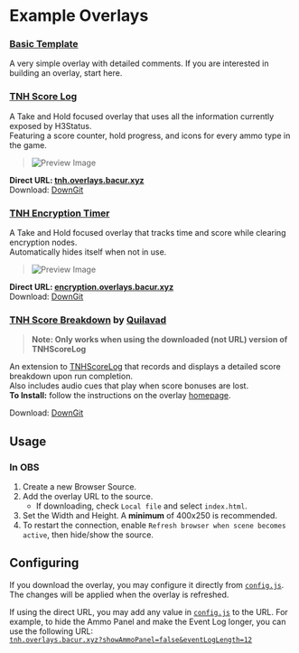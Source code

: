 # Example Overlays

### [Basic Template](Template/)

A very simple overlay with detailed comments. If you are interested in building an overlay, start here.

### [TNH Score Log](TNHScoreLog/)

A Take and Hold focused overlay that uses all the information currently exposed by H3Status.\
Featuring a score counter, hold progress, and icons for every ammo type in the game.

> ![Preview Image](https://github.com/user-attachments/assets/2528f85c-0fa1-4e1d-9832-5d3e35604092)

**Direct URL: [tnh.overlays.bacur.xyz](https://tnh.overlays.bacur.xyz)**\
Download: [DownGit](https://downgit.github.io/#/home?url=https://github.com/TakingFire/H3Status/tree/main/Overlays/TNHScoreLog)

### [TNH Encryption Timer](TNHEncryptionTimer/)

A Take and Hold focused overlay that tracks time and score while clearing encryption nodes.\
Automatically hides itself when not in use.

> ![Preview Image](https://github.com/user-attachments/assets/90e101f0-3440-4cb4-a94b-e01626025383)

**Direct URL: [encryption.overlays.bacur.xyz](https://encryption.overlays.bacur.xyz)**\
Download: [DownGit](https://downgit.github.io/#/home?url=https://github.com/TakingFire/H3Status/tree/main/Overlays/TNHEncryptionTimer)

### [TNH Score Breakdown](https://github.com/quilavad/TNHScoreBreakdown) by [Quilavad](https://github.com/quilavad)

> **Note: Only works when using the downloaded (not URL) version of TNHScoreLog**

An extension to [TNHScoreLog](#tnh-score-log) that records and displays a detailed score breakdown upon run completion.\
Also includes audio cues that play when score bonuses are lost.\
**To Install:** follow the instructions on the overlay [homepage](https://github.com/quilavad/TNHScoreBreakdown).

Download: [DownGit](https://downgit.github.io/#/home?url=https://github.com/quilavad/TNHScoreBreakdown/tree/main)

## Usage

### In OBS

1. Create a new Browser Source.
2. Add the overlay URL to the source.
   - If downloading, check `Local file` and select `index.html`.
3. Set the Width and Height. A **minimum** of 400x250 is recommended.
4. To restart the connection, enable `Refresh browser when scene becomes active`, then hide/show the source.

## Configuring

If you download the overlay, you may configure it directly from [`config.js`](TNHScoreLog/config.js). The changes will be applied when the overlay is refreshed.

If using the direct URL, you may add any value in [`config.js`](TNHScoreLog/config.js) to the URL. For example, to hide the Ammo Panel and make the Event Log longer, you can use the following URL:\
[`tnh.overlays.bacur.xyz?showAmmoPanel=false&eventLogLength=12`](https://tnh.overlays.bacur.xyz?showAmmoPanel=false&eventLogLength=12)
